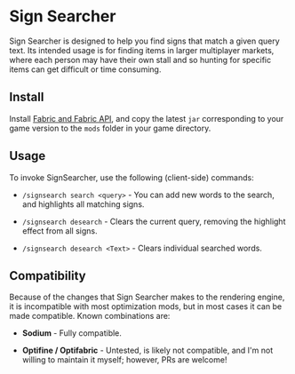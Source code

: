 # Sign Searcher

Sign Searcher is designed to help you find signs that match a given query text.
Its intended usage is for finding items in larger multiplayer markets, where
each person may have their own stall and so hunting for specific items can get
difficult or time consuming.

## Install

Install [Fabric and Fabric API](https://fabricmc.net/use/), and copy the latest
`jar` corresponding to your game version to the `mods` folder in your game
directory.

## Usage

To invoke SignSearcher, use the following (client-side) commands:

- `/signsearch search <query>` - You can add new words to the search, and highlights all matching signs.

- `/signsearch desearch` - Clears the current query, removing the
highlight effect from all signs.

- `/signsearch desearch <Text>` - Clears individual searched words.


## Compatibility

Because of the changes that Sign Searcher makes to the rendering engine, it is
incompatible with most optimization mods, but in most cases it can be made
compatible. Known combinations are:

- **Sodium** - Fully compatible.

- **Optifine / Optifabric** - Untested, is likely not compatible, and I'm not
willing to maintain it myself; however, PRs are welcome!
